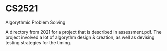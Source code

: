 # CS2521
Algorythmic Problem Solving

A directory from 2021 for a project that is described in assessment.pdf. The project involved a lot of algorythm design & creation, as well as devising testing strategies for the timing.
